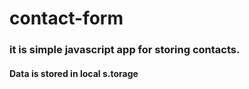 # contact-form
### it is simple javascript app for storing contacts.
#### Data is stored in local s.torage
